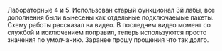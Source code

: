 ﻿Лабораторные 4 и 5.
Использован старый функционал 3й лабы, все дополнения были вынесены как отдельные подключаемые пакеты. Схему работы рассказал на видео.
В последнем видео момент со службой и исключением поправил, теперь используются просто значения по умолчанию. Заранее прошу прощения что так долго.
